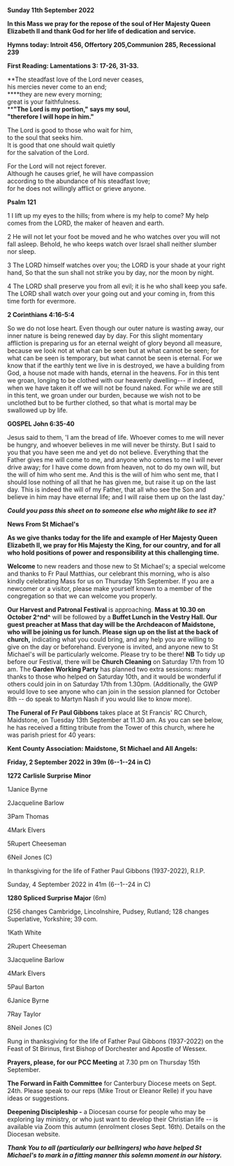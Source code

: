 **Sunday 11th September 2022**

**In this Mass we pray for the repose of the soul of Her Majesty Queen
Elizabeth II and thank God for her life of dedication and service.**

**Hymns today: Introit 456, Offertory 205,Communion 285, Recessional
239**

**First Reading: Lamentations 3: 17-26, 31-33.**

**The steadfast love of the Lord never ceases,\
his mercies never come to an end;\
****they are new every morning;\
great is your faithfulness.\
****"The Lord is my portion," says my soul,\
"therefore I will hope in him."**

The Lord is good to those who wait for him,\
to the soul that seeks him.\
It is good that one should wait quietly\
for the salvation of the Lord.

For the Lord will not reject forever.\
Although he causes grief, he will have compassion\
according to the abundance of his steadfast love;\
for he does not willingly afflict or grieve anyone.

**Psalm 121**

1 I lift up my eyes to the hills; from where is my help to come? My help
comes from the LORD, the maker of heaven and earth.

2 He will not let your foot be moved and he who watches over you will
not fall asleep. Behold, he who keeps watch over Israel shall neither
slumber nor sleep.

3 The LORD himself watches over you; the LORD is your shade at your
right hand, So that the sun shall not strike you by day, nor the moon by
night.

4 The LORD shall preserve you from all evil; it is he who shall keep you
safe. The LORD shall watch over your going out and your coming in, from
this time forth for evermore.

**2 Corinthians 4:16-5:4**

So we do not lose heart. Even though our outer nature is wasting away,
our inner nature is being renewed day by day. For this slight momentary
affliction is preparing us for an eternal weight of glory beyond all
measure, because we look not at what can be seen but at what cannot be
seen; for what can be seen is temporary, but what cannot be seen is
eternal. For we know that if the earthly tent we live in is destroyed,
we have a building from God, a house not made with hands, eternal in the
heavens. For in this tent we groan, longing to be clothed with our
heavenly dwelling--- if indeed, when we have taken it off we will not be
found naked. For while we are still in this tent, we groan under our
burden, because we wish not to be unclothed but to be further clothed,
so that what is mortal may be swallowed up by life.

**GOSPEL John 6:35-40**

Jesus said to them, 'I am the bread of life. Whoever comes to me will
never be hungry, and whoever believes in me will never be thirsty. But I
said to you that you have seen me and yet do not believe. Everything
that the Father gives me will come to me, and anyone who comes to me I
will never drive away; for I have come down from heaven, not to do my
own will, but the will of him who sent me. And this is the will of him
who sent me, that I should lose nothing of all that he has given me, but
raise it up on the last day. This is indeed the will of my Father, that
all who see the Son and believe in him may have eternal life; and I will
raise them up on the last day.'

***Could you pass this sheet on to someone else who might like to see
it?***

**News From St Michael\'s**

**As we give thanks today for the life and example of Her Majesty Queen
Elizabeth II, we pray for His Majesty the King, for our country, and for
all who hold positions of power and responsibility at this challenging
time.**

**Welcome** to new readers and those new to St Michael\'s; a special
welcome and thanks to Fr Paul Matthias, our celebrant this morning, who
is also kindly celebrating Mass for us on Thursday 15th September. If
you are a newcomer or a visitor, please make yourself known to a member
of the congregation so that we can welcome you properly.

**Our Harvest and Patronal Festival** is approaching. **Mass at 10.30 on
October 2^nd^** will be followed by a **Buffet Lunch in the Vestry Hall.
Our guest preacher at Mass that day will be the Archdeacon of Maidstone,
who will be joining us for lunch. Please sign up on the list at the back
of church,** indicating what you could bring, and any help you are
willing to give on the day or beforehand. Everyone is invited, and
anyone new to St Michael\'s will be particularly welcome. Please try to
be there! **NB** To tidy up before our Festival, there will be **Church
Cleaning** on Saturday 17th from 10 am. The **Garden Working Party**
has planned two extra sessions: many thanks to those who helped on
Saturday 10th, and it would be wonderful if others could join in on
Saturday 17th from 1.30pm. (Additionally, the GWP would love to see
anyone who can join in the session planned for October 8th -- do speak
to Martyn Nash if you would like to know more).

**The Funeral of Fr Paul Gibbons** takes place at St Francis\' RC
Church, Maidstone, on Tuesday 13th September at 11.30 am. As you can
see below, he has received a fitting tribute from the Tower of this
church, where he was parish priest for 40 years:

**Kent County Association: Maidstone, St Michael and All Angels:**

**Friday, 2 September 2022 in 39m (6--1--24 in C)**

**1272 Carlisle Surprise Minor**

1Janice Byrne

2Jacqueline Barlow

3Pam Thomas

4Mark Elvers

5Rupert Cheeseman

6Neil Jones (C)

In thanksgiving for the life of Father Paul Gibbons (1937-2022), R.I.P.

Sunday, 4 September 2022 in 41m (6--1--24 in C)

**1280 Spliced Surprise Major** (6m)

(256 changes Cambridge, Lincolnshire, Pudsey, Rutland; 128 changes
Superlative, Yorkshire; 39 com.

1Kath White

2Rupert Cheeseman

3Jacqueline Barlow

4Mark Elvers

5Paul Barton

6Janice Byrne

7Ray Taylor

8Neil Jones (C)

Rung in thanksgiving for the life of Father Paul Gibbons (1937-2022) on
the Feast of St Birinus, first Bishop of Dorchester and Apostle of
Wessex.

**Prayers, please, for our PCC Meeting** at 7.30 pm on Thursday 15th
September.

**The Forward in Faith Committee** for Canterbury Diocese meets on Sept.
24th. Please speak to our reps (Mike Trout or Eleanor Relle) if you
have ideas or suggestions.

**Deepening Discipleship -** a Diocesan course for people who may be
exploring lay ministry, or who just want to develop their Christian life
-- is available via Zoom this autumn (enrolment closes Sept. 16th).
Details on the Diocesan website.

***Thank You to all (particularly our bellringers) who have helped St
Michael\'s to mark in a fitting manner this solemn moment in our
history.***
